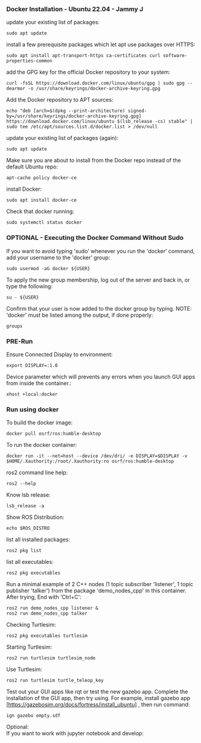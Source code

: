 ### Docker Installation - Ubuntu 22.04 - Jammy J
update your existing list of packages:<br/>
```
sudo apt update
```
install a few prerequisite packages which let apt use packages over HTTPS:<br/>
```
sudo apt install apt-transport-https ca-certificates curl software-properties-common
```
add the GPG key for the official Docker repository to your system:<br/>
```
curl -fsSL https://download.docker.com/linux/ubuntu/gpg | sudo gpg --dearmor -o /usr/share/keyrings/docker-archive-keyring.gpg
```
Add the Docker repository to APT sources:<br/>
```
echo "deb [arch=$(dpkg --print-architecture) signed-by=/usr/share/keyrings/docker-archive-keyring.gpg] https://download.docker.com/linux/ubuntu $(lsb_release -cs) stable" | sudo tee /etc/apt/sources.list.d/docker.list > /dev/null
```
update your existing list of packages (again):<br/>
```
sudo apt update
```
Make sure you are about to install from the Docker repo instead of the default Ubuntu repo:<br/>
```
apt-cache policy docker-ce
```
install Docker:<br/>
```
sudo apt install docker-ce
```
Check that docker running:<br/>
```
sudo systemctl status docker
```
### OPTIONAL - Executing the Docker Command Without Sudo 
If you want to avoid typing 'sudo' whenever you run the 'docker' command, add your username to the 'docker' group:<br/>
```
sudo usermod -aG docker ${USER}
```
To apply the new group membership, log out of the server and back in, or type the following:<br/>
```
su - ${USER}
```
Confirm that your user is now added to the docker group by typing. NOTE: 'docker' must be listed among the output, if done properly:<br/>
```
groups
```

### PRE-Run 
Ensure Connected Display to environment:<br/>
```
export DISPLAY=:1.0
```
Device parameter which will prevents any errors when you launch GUI apps from inside the container.:<br/>
```
xhost +local:docker
```

### Run using docker
To build the docker image:<br/>
```
docker pull osrf/ros:humble-desktop
```
To run the docker container:<br/>
```
docker run -it --net=host --device /dev/dri/ -e DISPLAY=$DISPLAY -v $HOME/.Xauthority:/root/.Xauthority:ro osrf/ros:humble-desktop
```
ros2 command line help:<br/>
```
ros2 --help
```
Know lsb release:<br/>
```
lsb_release -a
```
Show ROS Distribution:<br/>
```
echo $ROS_DISTRO
```
list all installed packages:<br/>
```
ros2 pkg list
```
list all executables:<br/>
```
ros2 pkg executables
```
Run a minimal example of 2 C++ nodes (1 topic subscriber 'listener', 1 topic publisher 'talker') from the package 'demo_nodes_cpp' in this container. After trying, End with 'Ctrl+C':<br/>
```
ros2 run demo_nodes_cpp listener &
ros2 run demo_nodes_cpp talker
```
Checking Turtlesim:<br/>
```
ros2 pkg executables turtlesim
```
Starting Turtlesim:<br/>
```
ros2 run turtlesim turtlesim_node
```
Use Turtlesim:<br/>
```
ros2 run turtlesim turtle_teleop_key
```
Test out your GUI apps like rqt or test the new gazebo app. Complete the installation of the GUI app, then try using. For example, install gazebo app [https://gazebosim.org/docs/fortress/install_ubuntu] , then run command:<br/>
```
ign gazebo empty.sdf
```
Optional:<br/>
If you want to work with jupyter notebook and develop:<br/>
```

```
